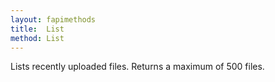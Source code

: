 ```yaml
---
layout: fapimethods
title:  List
method: List
---
```


Lists recently uploaded files. Returns a maximum of 500 files.